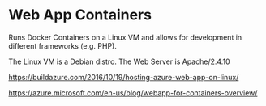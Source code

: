 # Web App Containers
Runs Docker Containers on a Linux VM and allows for development in different frameworks (e.g. PHP).

The Linux VM is a Debian distro. 
The Web Server is Apache/2.4.10

https://buildazure.com/2016/10/19/hosting-azure-web-app-on-linux/

https://azure.microsoft.com/en-us/blog/webapp-for-containers-overview/
